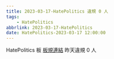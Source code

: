 ```yaml
---
title: 2023-03-17-HatePolitics 違規 0 人
tags:
    - HatePolitics
abbrlink: 2023-03-17-HatePolitics
date: HatePolitics-2023-03-17 12:00:00
---
```

HatePolitics 板 [板規連結](https://www.ptt.cc/bbs/HatePolitics/M.1617115262.A.D60.html)
昨天違規 0 人
